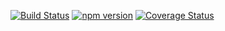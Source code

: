 [![Build Status](https://travis-ci.org/mkdoc/mkcli-runtime.svg?v=3)](https://travis-ci.org/mkdoc/mkcli-runtime)
[![npm version](http://img.shields.io/npm/v/mkcli-runtime.svg?v=3)](https://npmjs.org/package/mkcli-runtime)
[![Coverage Status](https://coveralls.io/repos/mkdoc/mkcli-runtime/badge.svg?branch=master&service=github&v=3)](https://coveralls.io/github/mkdoc/mkcli-runtime?branch=master)

